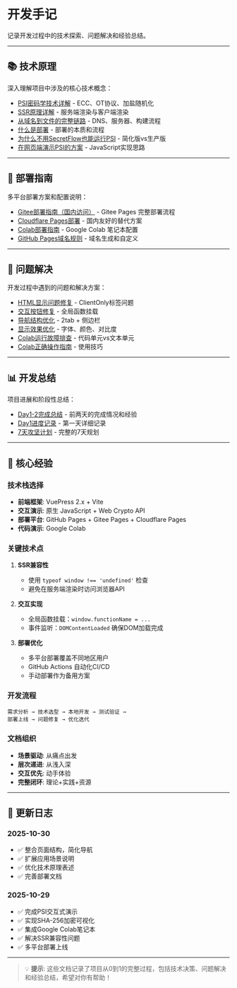 # 开发手记

记录开发过程中的技术探索、问题解决和经验总结。

---

## 📚 技术原理

深入理解项目中涉及的核心技术概念：

- [PSI密码学技术详解](./tech-principles/PSI密码学技术详解.md) - ECC、OT协议、加盐随机化
- [SSR原理详解](./tech-principles/💡SSR原理详解.md) - 服务端渲染与客户端渲染
- [从域名到文件的完整链路](./tech-principles/从域名到文件的完整链路.md) - DNS、服务器、构建流程
- [什么是部署](./tech-principles/什么是部署-完整解释.md) - 部署的本质和流程
- [为什么不用SecretFlow也能运行PSI](./tech-principles/为什么不用SecretFlow也能运行PSI.md) - 简化版vs生产版
- [在网页端演示PSI的方案](./tech-principles/在网页端演示PSI的方案.md) - JavaScript实现思路

---

## 🚀 部署指南

多平台部署方案和配置说明：

- [Gitee部署指南（国内访问）](./deployment/🚀Gitee部署指南-国内访问.md) - Gitee Pages 完整部署流程
- [Cloudflare Pages部署](./deployment/🌐Cloudflare-Pages部署-替代方案.md) - 国内友好的替代方案
- [Colab部署指南](./deployment/Colab部署指南.md) - Google Colab 笔记本配置
- [GitHub Pages域名规则](./deployment/GitHub-Pages域名规则和自定义域名.md) - 域名生成和自定义

---

## 🔧 问题解决

开发过程中遇到的问题和解决方案：

- [HTML显示问题修复](./troubleshooting/🔧HTML显示问题修复完成.md) - ClientOnly标签问题
- [交互按钮修复](./troubleshooting/🎉交互按钮最终修复.md) - 全局函数挂载
- [导航结构优化](./troubleshooting/📐导航结构优化完成.md) - 2tab + 侧边栏
- [显示效果优化](./troubleshooting/✨显示效果优化完成.md) - 字体、颜色、对比度
- [Colab运行故障排查](./troubleshooting/Colab运行故障排查.md) - 代码单元vs文本单元
- [Colab正确操作指南](./troubleshooting/Colab正确操作指南.md) - 使用技巧

---

## 📊 开发总结

项目进展和阶段性总结：

- [Day1-2完成总结](./summary/🎉Day1-2完成总结.md) - 前两天的完成情况和经验
- [Day1进度记录](./summary/Day1-进度记录.md) - 第一天详细记录
- [7天攻坚计划](./summary/📋新7天攻坚计划-打造完整隐语平台.md) - 完整的7天规划

---

## 🎯 核心经验

### 技术栈选择

- **前端框架**: VuePress 2.x + Vite
- **交互演示**: 原生 JavaScript + Web Crypto API
- **部署平台**: GitHub Pages + Gitee Pages + Cloudflare Pages
- **代码演示**: Google Colab

### 关键技术点

1. **SSR兼容性**
   - 使用 `typeof window !== 'undefined'` 检查
   - 避免在服务端渲染时访问浏览器API

2. **交互实现**
   - 全局函数挂载：`window.functionName = ...`
   - 事件监听：`DOMContentLoaded` 确保DOM加载完成

3. **部署优化**
   - 多平台部署覆盖不同地区用户
   - GitHub Actions 自动化CI/CD
   - 手动部署作为备用方案

### 开发流程

```
需求分析 → 技术选型 → 本地开发 → 测试验证 → 
部署上线 → 问题修复 → 优化迭代
```

### 文档组织

- **场景驱动**: 从痛点出发
- **层次递进**: 从浅入深
- **交互优先**: 动手体验
- **完整闭环**: 理论+实践+资源

---

## 📝 更新日志

### 2025-10-30
- ✅ 整合页面结构，简化导航
- ✅ 扩展应用场景说明
- ✅ 优化技术原理表述
- ✅ 完善部署文档

### 2025-10-29
- ✅ 完成PSI交互式演示
- ✅ 实现SHA-256加密可视化
- ✅ 集成Google Colab笔记本
- ✅ 解决SSR兼容性问题
- ✅ 多平台部署上线

---

> 💡 **提示**: 这些文档记录了项目从0到1的完整过程，包括技术决策、问题解决和经验总结，希望对你有帮助！
